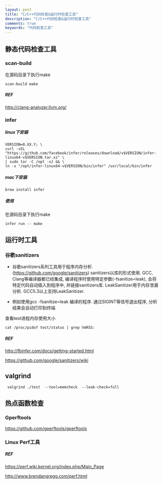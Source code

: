 ```yaml
---
layout: post
title: "C/C++代码检查&运行时检查工具"
description: "C/C++代码检查&运行时检查工具"
comments: true
keywords: "代码检查工具"
---
```




## 静态代码检查工具

### scan-build

在源码目录下执行make

```
scan-build make
```
##### REF

http://clang-analyzer.llvm.org/

### infer

##### linux下安装

```
VERSION=0.XX.Y; \
curl -sSL "https://github.com/facebook/infer/releases/download/v$VERSION/infer-linux64-v$VERSION.tar.xz" \
| sudo tar -C /opt -xJ && \
ln -s "/opt/infer-linux64-v$VERSION/bin/infer" /usr/local/bin/infer
```
##### mac下安装

```
brew install infer
```
##### 使用

在源码目录下执行make

```
infer run -- make
```


## 运行时工具

### 谷歌sanitizers

- 谷歌sanitizers系列工具用于程序内存分析. (https://github.com/google/sanitizers)
  sanitizers以库的形式使用. GCC, Clang等编译器都已经集成, 编译程序时使用特定参数(-fsanitize=leak), 会将特定代码自动插入到程序中, 并链接sanitizers库.
  LeakSanitizer用于内存泄漏分析. GCC5.3以上支持LeakSanitizer.

- 例如使用gcc -fsanitize=leak 编译的程序. 通过SIGINT等信号退出程序, 分析结果会自动打印到终端

查看test进程内存使用大小

```
cat /proc/pidof test/status | grep VmRSS:
```

##### REF

http://fbinfer.com/docs/getting-started.html

https://github.com/google/sanitizers/wiki

## valgrind

```
 valgrind ./test  --tool=memcheck  --leak-check=full
```



##  热点函数检查

### Gperftools 

https://github.com/gperftools/gperftools

### Linux Perf工具

##### REF

https://perf.wiki.kernel.org/index.php/Main_Page

http://www.brendangregg.com/perf.html